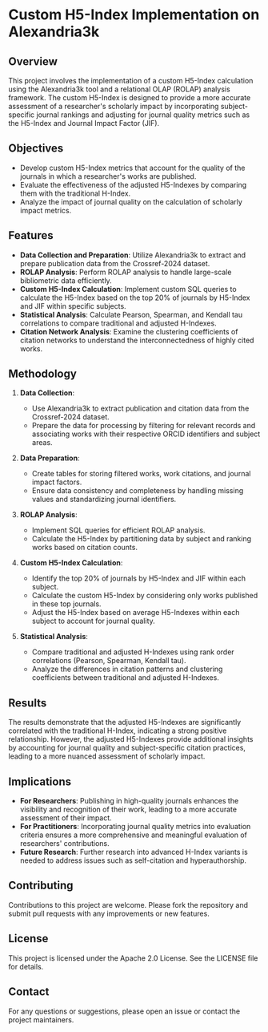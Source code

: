 # Custom H5-Index Implementation on Alexandria3k

## Overview
This project involves the implementation of a custom H5-Index calculation using the Alexandria3k tool and a relational OLAP (ROLAP) analysis framework. The custom H5-Index is designed to provide a more accurate assessment of a researcher's scholarly impact by incorporating subject-specific journal rankings and adjusting for journal quality metrics such as the H5-Index and Journal Impact Factor (JIF).

## Objectives
- Develop custom H5-Index metrics that account for the quality of the journals in which a researcher's works are published.
- Evaluate the effectiveness of the adjusted H5-Indexes by comparing them with the traditional H-Index.
- Analyze the impact of journal quality on the calculation of scholarly impact metrics.

## Features
- **Data Collection and Preparation**: Utilize Alexandria3k to extract and prepare publication data from the Crossref-2024 dataset.
- **ROLAP Analysis**: Perform ROLAP analysis to handle large-scale bibliometric data efficiently.
- **Custom H5-Index Calculation**: Implement custom SQL queries to calculate the H5-Index based on the top 20% of journals by H5-Index and JIF within specific subjects.
- **Statistical Analysis**: Calculate Pearson, Spearman, and Kendall tau correlations to compare traditional and adjusted H-Indexes.
- **Citation Network Analysis**: Examine the clustering coefficients of citation networks to understand the interconnectedness of highly cited works.

## Methodology
1. **Data Collection**:
    - Use Alexandria3k to extract publication and citation data from the Crossref-2024 dataset.
    - Prepare the data for processing by filtering for relevant records and associating works with their respective ORCID identifiers and subject areas.

2. **Data Preparation**:
    - Create tables for storing filtered works, work citations, and journal impact factors.
    - Ensure data consistency and completeness by handling missing values and standardizing journal identifiers.

3. **ROLAP Analysis**:
    - Implement SQL queries for efficient ROLAP analysis.
    - Calculate the H5-Index by partitioning data by subject and ranking works based on citation counts.

4. **Custom H5-Index Calculation**:
    - Identify the top 20% of journals by H5-Index and JIF within each subject.
    - Calculate the custom H5-Index by considering only works published in these top journals.
    - Adjust the H5-Index based on average H5-Indexes within each subject to account for journal quality.

5. **Statistical Analysis**:
    - Compare traditional and adjusted H-Indexes using rank order correlations (Pearson, Spearman, Kendall tau).
    - Analyze the differences in citation patterns and clustering coefficients between traditional and adjusted H-Indexes.

## Results
The results demonstrate that the adjusted H5-Indexes are significantly correlated with the traditional H-Index, indicating a strong positive relationship. However, the adjusted H5-Indexes provide additional insights by accounting for journal quality and subject-specific citation practices, leading to a more nuanced assessment of scholarly impact.

## Implications
- **For Researchers**: Publishing in high-quality journals enhances the visibility and recognition of their work, leading to a more accurate assessment of their impact.
- **For Practitioners**: Incorporating journal quality metrics into evaluation criteria ensures a more comprehensive and meaningful evaluation of researchers' contributions.
- **Future Research**: Further research into advanced H-Index variants is needed to address issues such as self-citation and hyperauthorship.

## Contributing
Contributions to this project are welcome. Please fork the repository and submit pull requests with any improvements or new features.

## License
This project is licensed under the Apache 2.0 License. See the LICENSE file for details.

## Contact
For any questions or suggestions, please open an issue or contact the project maintainers.
